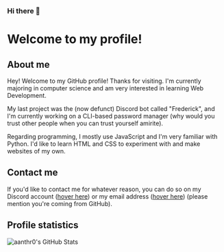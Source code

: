### Hi there 👋

# Welcome to my profile!

## About me
Hey! Welcome to my GitHub profile! Thanks for visiting.
I'm currently majoring in computer science and am very interested in learning Web Development.

My last project was the (now defunct) Discord bot called "Frederick", and I'm currently working on a CLI-based password manager (why would you trust other people when you can trust yourself amirite).

Regarding programming, I mostly use JavaScript and I'm very familiar with Python.
I'd like to learn HTML and CSS to experiment with and make websites of my own.

## Contact me
If you'd like to contact me for whatever reason, you can do so on my Discord account ([hover here](https://discord.com/ "aanthr0#5169")) or my email address ([hover here](https://mail.google.com/ "anthromadayt@gmail.com")) (please mention you're coming from GitHub).

## Profile statistics
![aanthr0's GitHub Stats](https://github-readme-stats.vercel.app/api?username=aanthr0&hide=prs&count_private=true&show_icons=true&title_color=83ACBB&text_color=D55170&icon_color=9EA1A4&bg_color=1C1E26&locale=en)